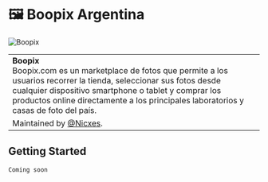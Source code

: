 # 🖼️ Boopix Argentina

<img src="https://scontent.faep9-1.fna.fbcdn.net/v/t31.0-8/10499438_434276736748004_851081550452143674_o.jpg?_nc_cat=109&_nc_oc=AQmJKyaSFJI1jM83PDGagSJiy5E0Z8bck8NnC-dsSbglAxLdeqhGE9r1AcDontoGZD4&_nc_ht=scontent.faep9-1.fna&oh=c303ab9da9f9314a7f8d63e5c45f1249&oe=5DC6F562" alt="Boopix" />

<table>
  <tr>
    <td>
      <strong>Boopix</strong><br/> Boopix.com es un marketplace de fotos que permite a los usuarios recorrer la tienda, seleccionar sus fotos desde cualquier dispositivo smartphone o tablet y comprar los productos online directamente a los principales laboratorios y casas de foto del país.
    </td>
  </tr>

  <tr>
    <td>Maintained by <a href='https://github.com/nicxes'>@Nicxes</a>.</td>
  </tr>
</table>

## Getting Started

```sh
Coming soon
```
